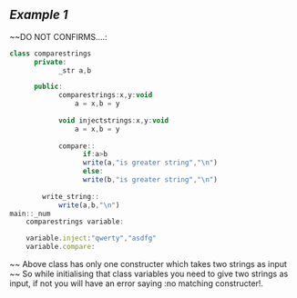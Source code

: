 ## ***Example 1***

~~DO NOT CONFIRMS....:

```js
class comparestrings
      private:
            _str a,b 

      public:
            comparestrings:x,y:void
                a = x,b = y
        
            void injectstrings:x,y:void
                a = x,b = y
        
            compare::
                  if:a>b
                  write(a,"is greater string","\n")
                  else:
                  write(b,"is greater string","\n")
            
        write_string:: 
            write(a,b,"\n")
main::_num
    comparestrings variable:

    variable.inject:"qwerty","asdfg"
    variable.compare:
```

~~ Above class has only one constructer which takes two strings as input
~~ So while initialising that class variables you need to give two strings as input, if not you will have an error saying :no matching constructer!.    





